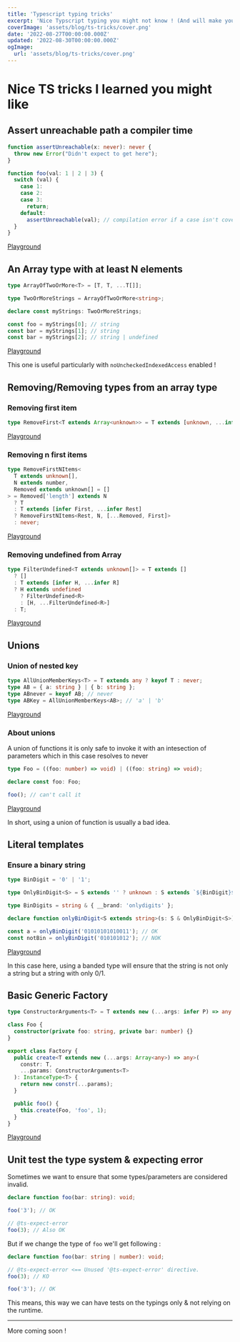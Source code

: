 ```yaml
---
title: 'Typescript typing tricks'
excerpt: 'Nice Typscript typing you might not know ! (And will make you 💙 TS)'
coverImage: 'assets/blog/ts-tricks/cover.png'
date: '2022-08-27T00:00:00.000Z'
updated: '2022-08-30T00:00:00.000Z'
ogImage:
  url: 'assets/blog/ts-tricks/cover.png'
---
```


# Nice TS tricks I learned you might like

## Assert unreachable path a compiler time

```typescript
function assertUnreachable(x: never): never {
  throw new Error("Didn't expect to get here");
}

function foo(val: 1 | 2 | 3) {
  switch (val) {
    case 1:
    case 2:
    case 3:
      return;
    default:
      assertUnreachable(val); // compilation error if a case isn't covered before
  }
}
```

[Playground](https://www.typescriptlang.org/play?#code/GYVwdgxgLglg9mABAQwM6oKYCcoFUxYbIQAWyARgDYYAUAHgFyJgYBu2AlEy+1ogN4AoRCMRQSWOAHdmGGQFEskrDQBEAERgATMAHIoiDHQAOGaGLiIA5hgMlsGVRwDcggL6DBoSLASJgcHA0rMiUTACMiAA+iABM0YgAzBwCwqKoUjBQpIjBoSlCokWIEGgYiOEMacUlZXFVNTWEUCBYYM6I1cVaGMDIIJRQDY1FaJg4+ITEZFS0IZQpAPSLJXAAtsYwlMi+SNjKiDDAKLWYh6h6BhBwvBhaiOS9cIRdHm5AA)

## An Array type with at least N elements

```typescript
type ArrayOfTwoOrMore<T> = [T, T, ...T[]];

type TwoOrMoreStrings = ArrayOfTwoOrMore<string>;

declare const myStrings: TwoOrMoreStrings;

const foo = myStrings[0]; // string
const bar = myStrings[1]; // string
const bar = myStrings[2]; // string | undefined
```

[Playground](https://www.typescriptlang.org/play?noUncheckedIndexedAccess=true&jsx=0#code/C4TwDgpgBAggTnAhiA8gMwCoHcD2K4CyOcEAPBgHxQC8UA2hgDRRNQB0HGdAutwNwBYAFDDQkFrnxESAZWBwAlgDsA5gGcasBMnTY8hYmTXzlKisOEATCAGMANohJQbOJcagBbEHMWq1ALj0pQx9TNUERIRc3YCg0HBxNL1C-OgAGfmEAeiyoPKgAPQB+CyjXdwAjRyTvE1SARkyhHPzCksjoysQALxqU9ToAZiaW-OLhIA)

This one is useful particularly with `noUncheckedIndexedAccess` enabled !

## Removing/Removing types from an array type

### Removing first item

```typescript
type RemoveFirst<T extends Array<unknown>> = T extends [unknown, ...infer rest] ? rest : never;
```

[Playground](https://www.typescriptlang.org/play?jsx=0#code/C4TwDgpgBAShC2B7AbhAYgSwE4GdgB4AVKCAD2AgDsATHKAQSywEMR8BXSga0sQHdKAPkFQAvFGJkKNOgG1OPfpQA0UAHQaMlAGYQsULBDwBdKAH4DR4FABcUShFRYA3AFgAUB9CQoaRIjFYBBR0bDx8WQAjfwAbCGYVKDwsLQBzVUp2eEi9Y0EPAHoCqBKAPTMgA)

### Removing n first items

```typescript
type RemoveFirstNItems<
  T extends unknown[],
  N extends number,
  Removed extends unknown[] = []
> = Removed['length'] extends N
  ? T
  : T extends [infer First, ...infer Rest]
  ? RemoveFirstNItems<Rest, N, [...Removed, First]>
  : never;
```

[Playground](https://www.typescriptlang.org/play?jsx=0#code/C4TwDgpgBAShC2B7AbhAYgSwE4GdgDkBJYBHAHgBUoIAPEgOwBMcoBXega3sQHd6BtALoAaKPmp0ITFvVbwARhCyi4SVIwkNmbTtz5CoAXihCAfEYCwAKCi3YCFBEb8A5ABspAc2AALF4M0pbXxrOygAfigKULsALijA6RMMegAzJShMXGBRADp8lPSsezxBGNtI1UcsvCISeHI4PFF8UX583Kr1URrgQVNyqHj6CFQsAG5rKatQSCiARiN7NXRsWuJSMn5ZBSVRPCwUz1EdxWUoA6ORKAAmAasAege7AD1w61noChulrtXsuqbfjzUTsRgQVIpJyiG7XAAM9yer3eM3AXwAzL8HKheoCGlsQbdROjRAAWa6kxHPWxvD5oqKkrErXEbfHAmHEsnXACsVORQA)

### Removing undefined from Array

```typescript
type FilterUndefined<T extends unknown[]> = T extends []
  ? []
  : T extends [infer H, ...infer R]
  ? H extends undefined
    ? FilterUndefined<R>
    : [H, ...FilterUndefined<R>]
  : T;
```

[Playground](https://www.typescriptlang.org/play?jsx=0#code/C4TwDgpgBAYglgG2BATgVQHYBMIDM4YRYA8AKlBAB7LYDOUArhgNYYD2A7hgNoC6AfFAC8UclRpZ6fKAH4o0gFyiK1CHXkFcqKAAkANFAB0xzdoBKvWbpUT6THPkJYr8JKkwOCRYmcFLu+kbGrsjo2HheJL6WSqQAsABQiaCQogCMwrCIoR4RTsTcGAwAtgBGqAa0wCgEAOYG9nlEBkVlqAJQUAD0XfKt5SiV1XUtJQO8yeDQpABMmSHu4Y7e3GkNS5EGMx098mtQ25OppADM89mLnvncjctYWzu93IcJKdMALOduYVcrM+u-LCPeQvN6iACsXxyG2ut02jBhzQOwOeE1eU1EADYoZcmiQboigYJdnwjtMAOw4n54goo3hAA)

## Unions

### Union of nested key

```typescript
type AllUnionMemberKeys<T> = T extends any ? keyof T : never;
type AB = { a: string } | { b: string };
type ABnever = keyof AB; // never
type ABKey = AllUnionMemberKeys<AB>; // 'a' | 'b'
```

[Playground](https://www.typescriptlang.org/play?jsx=0&ssl=6&ssc=13&pln=1&pc=1#code/C4TwDgpgBAShC2B7AbhAYgSwE4GdgDkBJYBHAHgBUoIAPEgOwBMcoBXega3sQHd6BtALoAaKPmp0ITFvVbwARhCyi4SVIwkNmbTtz5CoAXihCAfEYCwAKCi3YCFBEb8A5ABspAc2AALF4M0pbXxrOygAfigKULsALijA6RMMegAzJShMXGBRADp8lPSsezxBGNtI1UcsvCISeHI4PFF8UX583Kr1URrgQVNyqHj6CFQsAG5rKatQSCiARiN7NXRsWuJSMn5ZBSVRPCwUz1EdxWUoA6ORKAAmAasAege7AD1w61noChulrtXsuqbfjzUTsRgQVIpJyiG7XAAM9yer3eM3AXwAzL8HKheoCGlsQbdROjRAAWa6kxHPWxvD5oqKkrErXEbfHAmHEsnXACsVORQA)

### About unions

A union of functions it is only safe to invoke it with an intesection of parameters which in this case resolves to never

```typescript
type Foo = ((foo: number) => void) | ((foo: string) => void);

declare const foo: Foo;

foo(); // can't call it
```

[Playground](https://www.typescriptlang.org/play?jsx=0#code/C4TwDgpgBAYg9nKBeKAKVAzBAuKA7AVwFsAjCAJwEpkA+KANzgEsATagHzUxygGdhyTPAHNqSOo1aUAsACg5LCAGMANgENy0JXDz8oWOLnhwA3HLkHU1APTWoStXgDkwe2pUqoTYHNsA9AH5zWVBIKAAhBGQuA1wAbyg1ANx+QREAGigSFIEhYRMoAF8xCWY2KE50Eg14rJy04UylZL5ckSKShjKZWUVVDS0dPWryXEjTORHUBOyoJycOoA)

In short, using a union of function is usually a bad idea.

## Literal templates

### Ensure a binary string

```typescript
type BinDigit = '0' | '1';

type OnlyBinDigit<S> = S extends '' ? unknown : S extends `${BinDigit}${infer Tail}` ? OnlyBinDigit<Tail> : never;

type BinDigits = string & { __brand: 'onlydigits' };

declare function onlyBinDigit<S extends string>(s: S & OnlyBinDigit<S>): BinDigits;

const a = onlyBinDigit('01010101010011'); // OK
const notBin = onlyBinDigit('010101012'); // NOK
```

[Playground](https://www.typescriptlang.org/play?jsx=0#code/C4TwDgpgBAQglgOwCJwOZ2FAvFARABlygB88BGXAWACgbRIoB5BAGxHmTQwB4BlAPmw0oIqLygQAHsAgIAJgGc8VaqKgB+KAFcEAawQB7AO4JhogFxiJ02YqgADACQBvDinTAAvi8QAzCABOUAAqAIZwLJ72ZiKazGxuXMDcYRH8MVCWCBAAboE0BdT00IkeSjgKwAGIqFAAZFDOUAD6zQBGAaHylgDkBqwgckkKPVCehXIQAMYsoQHQvjpTwHD9UP0JiO484lIy8kqV1Qio-AAUCpbiDfHsW0l8-ACUlqUYCgDchVP9lVCh2HWAzewDOBDI+AhUMh+EhFCeHygAHokUwANJQGg-BB-QzADiAjZ3TgeMEw6FkABMuARyNRADlGGigA)

In this case here, using a banded type will ensure that the string is not only a string but a string with only 0/1.

## Basic Generic Factory

```typescript
type ConstructorArguments<T> = T extends new (...args: infer P) => any ? P : never;

class Foo {
  constructor(private foo: string, private bar: number) {}
}

export class Factory {
  public create<T extends new (...args: Array<any>) => any>(
    constr: T,
    ...params: ConstructorArguments<T>
  ): InstanceType<T> {
    return new constr(...params);
  }

  public foo() {
    this.create(Foo, 'foo', 1);
  }
}
```

[Playground](https://www.typescriptlang.org/play?jsx=0#code/C4TwDgpgBAwg9gOwM7AE4FcDGw6oIKoDm6AthAsEgDwAqAfFALxQ1QQAew5AJklAhADuUABQA6CQEMiSAFxQAlggBmEVFAAKASiYNJCEAFgAUFDNQA-JpPmo8gQDc1AbhMnMAG0lI+AMThwUADeNuaYiCgY2LgiYKgKDpJcUMoB8pFKhAA0UHEJSdAARtL2pIVqOkFQAL4mtcYmHGC4wFCe3n6S0aggwaFmYOiFHgqYbagQBbRsnDx8AsLiUjLyBKiSIFT6IHQ6jHoGdCL9tm0RaPI0WSe2EmJg0pIkcrDnUTj4RKTklLR0J1p5ABJZDAfSYCA0cAQP59UynMwTYDoVAIfhCM6g1BLe6PZ5aVzwsz1E6DYajFIBESVG7mYAACwUSDEmAmBRE-jgOQARKk4NycgBGAknerVIA)

## Unit test the type system & expecting error

Sometimes we want to ensure that some types/parameters are considered invalid.

```typescript
declare function foo(bar: string): void;

foo('3'); // OK

// @ts-expect-error
foo(3); // Also OK
```

But if we change the type of `foo` we'll get following :

```typescript
declare function foo(bar: string | number): void;

// @ts-expect-error <== Unused '@ts-expect-error' directive.
foo(3); // KO

foo('3'); // OK
```

This means, this way we can have tests on the typings only & not relying on the runtime.

---

More coming soon !
